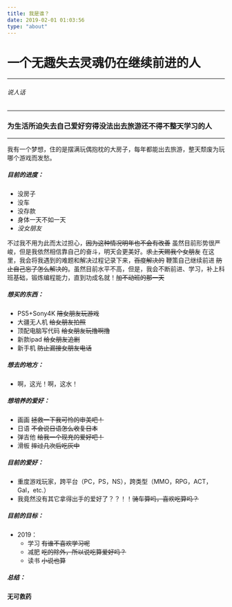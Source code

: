 ```yaml
---
title: 我是谁？
date: 2019-02-01 01:03:56
type: "about"
---
```

# 一个无趣失去灵魂仍在继续前进的人
***
######  *说人话*
***
###  为生活所迫失去自己爱好穷得没法出去旅游还不得不整天学习的人
***
我有一个梦想，住的是摆满玩偶抱枕的大房子，每年都能出去旅游，整天颓废为玩哪个游戏而发愁。
##### 目前的进度：
- 没房子
- 没车
- 没存款
- 身体一天不如一天
- *没女朋友*

不过我不用为此而太过担心，~~因为这种情况明年也不会有改善~~ 虽然目前形势很严峻，但是我依然相信靠自己的奋斗，明天会更美好。~~求上天赐我个女朋友~~ 在这里，我会将我遇到的难题和解决过程记录下来，~~百度解决的~~ 鞭策自己继续前进 ~~防止自己忘了怎么解决的~~。虽然目前水平不高，但是，我会不断前进、学习，补上科班基础，锻炼编程能力，直到功成名就！~~加不动班的那一天~~
##### 想买的东西：
- PS5+Sony4K ~~陪女朋友玩游戏~~
- 大疆无人机 ~~给女朋友拍照~~
- 顶配电脑写代码 ~~给女朋友玩撸啊撸~~
- 新款ipad ~~给女朋友追剧~~
- 新手机 ~~防止漏接女朋友电话~~
##### 想去的地方：
- 啊，这光！啊，这水！
##### 想培养的爱好：
- 画画 ~~拯救一下我可怜的审美吧！~~
- 日语 ~~不会说日语怎么收复日本~~
- 弹吉他 ~~给我一个现充的爱好吧！~~
- 滑板 ~~摔过几次后吃灰中~~
##### 目前的爱好：
- 重度游戏玩家，跨平台（PC，PS，NS），跨类型（MMO，RPG，ACT，Gal，etc.）
- 我竟然没有其它拿得出手的爱好了？？！！~~骑车算吗，喜欢吃算吗？~~
##### 目前的目标：
- 2019：  
    - 学习 ~~有谁不喜欢学习呢~~
    - 减肥 ~~吃的除外，所以说吃算爱好吗？~~
    - 读书 ~~小说也算~~

##### 总结：

**无可救药**











